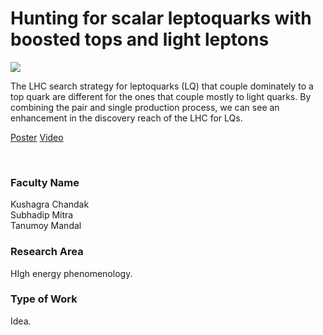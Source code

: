 # Hunting for scalar leptoquarks with boosted tops and light leptons

![](https://i.imgur.com/4KDRwym.png)

The LHC search strategy for leptoquarks (LQ) that couple dominately to a top quark are different for the ones that couple mostly to light quarks. By combining the pair and single production process, we can see an enhancement in the discovery reach of the LHC for LQs.

[Poster](07.%20Hunting%20for%20scalar%20leptoquarks%20with%20boosted%20tops%20and%20light%20leptons.pdf)
[Video](https://youtu.be/MgaHgBzqYNw)

<br>


### Faculty Name

Kushagra Chandak<br>
Subhadip Mitra<br>
Tanumoy Mandal


### Research Area

HIgh energy phenomenology.


### Type of Work

Idea.
